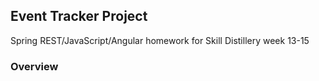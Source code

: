 ## Event Tracker Project

Spring REST/JavaScript/Angular homework for Skill
Distillery week 13-15

### Overview

##

##
